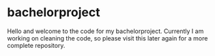 # bachelorproject
Hello and welcome to the code for my bachelorproject. 
Currently I am working on cleaning the code, so please visit this later again for a more complete repository.
